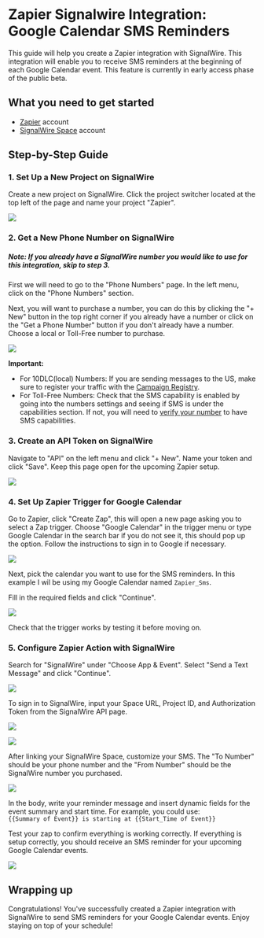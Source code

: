 # Zapier Signalwire Integration: Google Calendar SMS Reminders

This guide will help you create a Zapier integration with SignalWire. This integration will enable you to receive SMS reminders at the beginning of each Google Calendar event. This feature is currently in early access phase of the public beta.

## What you need to get started
- [Zapier](https://zapier.com/sign-up) account
- [SignalWire Space](https://developer.signalwire.com/guides/signing-up-for-a-space/) account

## Step-by-Step Guide

### 1. Set Up a New Project on SignalWire

Create a new project on SignalWire. Click the project switcher located at the top left of the page and name your project "Zapier".

![](static/create_project.png)

### 2. Get a New Phone Number on SignalWire
##### Note: If you already have a SignalWire number you would like to use for this integration, skip to step 3.

First we will need to go to the "Phone Numbers" page. In the left menu, click on the "Phone Numbers" section.

Next, you will want to purchase a number, you can do this by clicking the "+ New" button in the top right corner if you already have a number or
click on the "Get a Phone Number" button if you don't already have a number. Choose a local or Toll-Free number to purchase.

![](static/purchase_number.png)

**Important:**
- For 10DLC(local) Numbers: If you are sending messages to the US, make sure to register your traffic with the [Campaign Registry](https://developer.signalwire.com/guides/campaign-registry-all-you-need-to-know/).
- For Toll-Free Numbers: Check that the SMS capability is enabled by going into the numbers settings and seeing if SMS is under the capabilities section.
If not, you will need to [verify your number](https://developer.signalwire.com/guides/toll-free-number-overview/#what-is-toll-free-verification) to have SMS capabilities.

### 3. Create an API Token on SignalWire

Navigate to "API" on the left menu and click "+ New". Name your token and click "Save". Keep this page open for the upcoming Zapier setup.

![](static/generate_api.png)

### 4. Set Up Zapier Trigger for Google Calendar

Go to Zapier, click "Create Zap", this will open a new page asking you to select a Zap trigger.
Choose "Google Calendar" in the trigger menu or type Google Calendar in the search bar if you do not see it, this should pop up the option.
Follow the instructions to sign in to Google if necessary.

![](static/make_zap.png)

Next, pick the calendar you want to use for the SMS reminders. In this example I wil be using my Google Calendar named `Zapier_Sms`.

Fill in the required fields and click "Continue".

![](static/select_cal.png)

Check that the trigger works by testing it before moving on.

### 5. Configure Zapier Action with SignalWire

Search for "SignalWire" under "Choose App & Event". Select "Send a Text Message" and click "Continue".

![](static/zap_action.png)

To sign in to SignalWire, input your Space URL, Project ID, and Authorization Token from the SignalWire API page.

![](static/sw_creds.png)

![](static/zap_auth.png)

After linking your SignalWire Space, customize your SMS. The "To Number" should be your phone number and the "From Number" should be the SignalWire number you purchased.

![](static/zap_sendsms.png)

In the body, write your reminder message and insert dynamic fields for the event summary and start time. For example, you could use:   
`{{Summary of Event}} is starting at {{Start_Time of Event}}`

Test your zap to confirm everything is working correctly. If everything is setup correctly, you should receive an SMS reminder for your upcoming Google Calendar events.

![](static/sms.png)

## Wrapping up

Congratulations! You've successfully created a Zapier integration with SignalWire to send SMS reminders for your Google Calendar events. Enjoy staying on top of your schedule!
